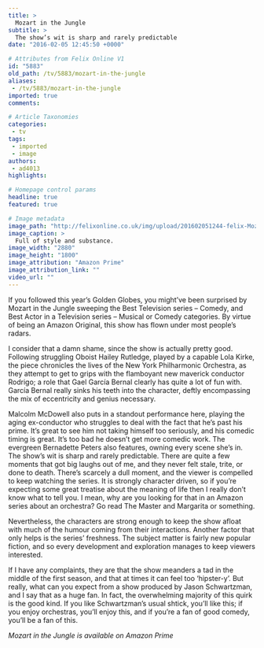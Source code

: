 ```yaml
---
title: >
  Mozart in the Jungle
subtitle: >
  The show’s wit is sharp and rarely predictable
date: "2016-02-05 12:45:50 +0000"

# Attributes from Felix Online V1
id: "5883"
old_path: /tv/5883/mozart-in-the-jungle
aliases:
 - /tv/5883/mozart-in-the-jungle
imported: true
comments:

# Article Taxonomies
categories:
 - tv
tags:
 - imported
 - image
authors:
 - ad4013
highlights:

# Homepage control params
headline: true
featured: true

# Image metadata
image_path: "http://felixonline.co.uk/img/upload/201602051244-felix-Mozart-in-the-Jungle-TV-Series-Cast-Poster-Wallpaper.jpg"
image_caption: >
  Full of style and substance.
image_width: "2880"
image_height: "1800"
image_attribution: "Amazon Prime"
image_attribution_link: ""
video_url: ""
---
```


If you followed this year’s Golden Globes, you might’ve been surprised by Mozart in the Jungle sweeping the Best Television series – Comedy, and Best Actor in a Television series – Musical or Comedy categories. By virtue of being an Amazon Original, this show has flown under most people’s radars.

I consider that a damn shame, since the show is actually pretty good. Following struggling Oboist Hailey Rutledge, played by a capable Lola Kirke, the piece chronicles the lives of the New York Philharmonic Orchestra, as they attempt to get to grips with the flamboyant new maverick conductor Rodrigo; a role that Gael García Bernal clearly has quite a lot of fun with. García Bernal really sinks his teeth into the character, deftly encompassing the mix of eccentricity and genius necessary.

Malcolm McDowell also puts in a standout performance here, playing the aging ex-conductor who struggles to deal with the fact that he’s past his prime. It’s great to see him not taking himself too seriously, and his comedic timing is great. It’s too bad he doesn’t get more comedic work. The evergreen Bernadette Peters also features, owning every scene she’s in.
The show’s wit is sharp and rarely predictable. There are quite a few moments that got big laughs out of me, and they never felt stale, trite, or done to death. There’s scarcely a dull moment, and the viewer is compelled to keep watching the series. It is strongly character driven, so if you’re expecting some great treatise about the meaning of life then I really don’t know what to tell you. I mean, why are you looking for that in an Amazon series about an orchestra? Go read The Master and Margarita or something.

Nevertheless, the characters are strong enough to keep the show afloat with much of the humour coming from their interactions. Another factor that only helps is the series’ freshness. The subject matter is fairly new popular fiction, and so every development and exploration manages to keep viewers interested.

If I have any complaints, they are that the show meanders a tad in the middle of the first season, and that at times it can feel too ‘hipster-y’. But really, what can you expect from a show produced by Jason Schwartzman, and I say that as a huge fan. In fact, the overwhelming majority of this quirk is the good kind. If you like Schwartzman’s usual shtick, you’ll like this; if you enjoy orchestras, you’ll enjoy this, and if you’re a fan of good comedy, you’ll be a fan of this.

_Mozart in the Jungle is available on Amazon Prime_
